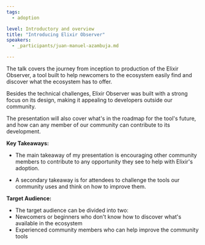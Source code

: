 ```yaml
---
tags: 
  - adoption

level: Introductory and overview
title: "Introducing Elixir Observer"
speakers: 
  - _participants/juan-manuel-azambuja.md

---
```

The talk covers the journey from inception to production of the Elixir Observer, a tool built to help newcomers to the ecosystem easily find and discover what the ecosystem has to offer.

Besides the technical challenges, Elixir Observer was built with a strong focus on its design, making it appealing to developers outside our community. 

The presentation will also cover what's in the roadmap for the tool's future, and how can any member of our community can contribute to its development.

**Key Takeaways:**

- The main takeaway of my presentation is encouraging other community members to contribute to any opportunity they see to help with Elixir's adoption.

- A secondary takeaway is for attendees to challenge the tools our community uses and think on how to improve them.

**Target Audience:**

- The target audience can be divided into two:
- Newcomers or beginners who don't know how to discover what's available in the ecosystem
- Experienced community members who can help improve the community tools
